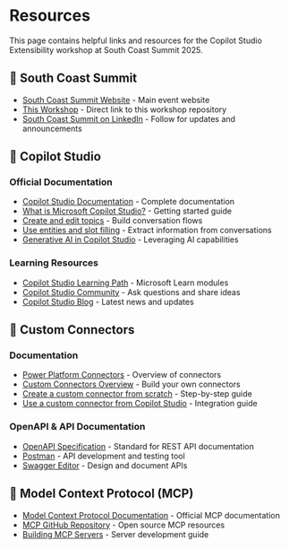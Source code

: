 # Resources

This page contains helpful links and resources for the Copilot Studio Extensibility workshop at South Coast Summit 2025.

## 🎉 South Coast Summit

- [South Coast Summit Website](https://southcoastsummit.com/) - Main event website
- [This Workshop](https://aka.ms/scs25-copilot-studio) - Direct link to this workshop repository
- [South Coast Summit on LinkedIn](https://www.linkedin.com/company/south-coast-summit/) - Follow for updates and announcements

## 🤖 Copilot Studio

### Official Documentation

- [Copilot Studio Documentation](https://learn.microsoft.com/microsoft-copilot-studio/) - Complete documentation
- [What is Microsoft Copilot Studio?](https://learn.microsoft.com/microsoft-copilot-studio/fundamentals-what-is-copilot-studio) - Getting started guide
- [Create and edit topics](https://learn.microsoft.com/microsoft-copilot-studio/authoring-create-edit-topics) - Build conversation flows
- [Use entities and slot filling](https://learn.microsoft.com/microsoft-copilot-studio/advanced-entities-slot-filling) - Extract information from conversations
- [Generative AI in Copilot Studio](https://learn.microsoft.com/microsoft-copilot-studio/nlu-gpt-overview) - Leveraging AI capabilities

### Learning Resources

- [Copilot Studio Learning Path](https://learn.microsoft.com/training/paths/work-power-virtual-agents/) - Microsoft Learn modules
- [Copilot Studio Community](https://powerusers.microsoft.com/t5/Microsoft-Copilot-Studio/ct-p/PVACommunity) - Ask questions and share ideas
- [Copilot Studio Blog](https://powervirtualagents.microsoft.com/blog/) - Latest news and updates

## 🔌 Custom Connectors

### Documentation

- [Power Platform Connectors](https://learn.microsoft.com/connectors/) - Overview of connectors
- [Custom Connectors Overview](https://learn.microsoft.com/connectors/custom-connectors/) - Build your own connectors
- [Create a custom connector from scratch](https://learn.microsoft.com/connectors/custom-connectors/define-blank) - Step-by-step guide
- [Use a custom connector from Copilot Studio](https://learn.microsoft.com/microsoft-copilot-studio/advanced-use-custom-connector) - Integration guide

### OpenAPI & API Documentation

- [OpenAPI Specification](https://swagger.io/specification/) - Standard for REST API documentation
- [Postman](https://www.postman.com/) - API development and testing tool
- [Swagger Editor](https://editor.swagger.io/) - Design and document APIs

## 🧠 Model Context Protocol (MCP)

- [Model Context Protocol Documentation](https://modelcontextprotocol.io/) - Official MCP documentation
- [MCP GitHub Repository](https://github.com/modelcontextprotocol) - Open source MCP resources
- [Building MCP Servers](https://modelcontextprotocol.io/docs/concepts/servers) - Server development guide
